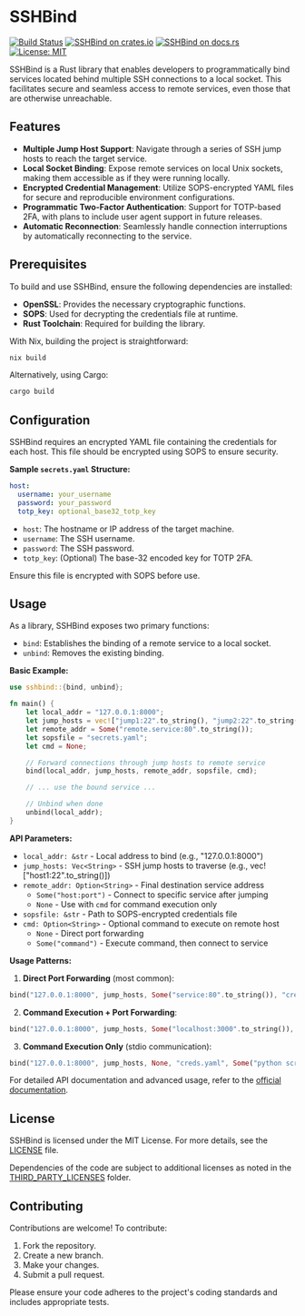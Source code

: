 # SSHBind

[![Build Status](https://github.com/Xyhlon/SSHBind/actions/workflows/ci.yml/badge.svg)](https://github.com/Xyhlon/SSHBind/actions/workflows/ci.yml)
[![SSHBind on crates.io](https://img.shields.io/crates/v/sshbind.svg)](https://crates.io/crates/sshbind)
[![SSHBind on docs.rs](https://docs.rs/sshbind/badge.svg)](https://docs.rs/sshbind/)
[![License: MIT](https://img.shields.io/badge/license-MIT-blue.svg)](https://www.tldrlegal.com/license/mit-license)

SSHBind is a Rust library that enables developers to programmatically bind services
located behind multiple SSH connections to a local socket. This facilitates secure and
seamless access to remote services, even those that are otherwise unreachable.

## Features

- **Multiple Jump Host Support**: Navigate through a series of SSH jump hosts to reach
  the target service.
- **Local Socket Binding**: Expose remote services on local Unix sockets, making them
  accessible as if they were running locally.
- **Encrypted Credential Management**: Utilize SOPS-encrypted YAML files for secure and
  reproducible environment configurations.
- **Programmatic Two-Factor Authentication**: Support for TOTP-based 2FA, with plans to
  include user agent support in future releases.
- **Automatic Reconnection**: Seamlessly handle connection interruptions by
  automatically reconnecting to the service.

## Prerequisites

To build and use SSHBind, ensure the following dependencies are installed:

- **OpenSSL**: Provides the necessary cryptographic functions.
- **SOPS**: Used for decrypting the credentials file at runtime.
- **Rust Toolchain**: Required for building the library.

With Nix, building the project is straightforward:

```sh
nix build
```

Alternatively, using Cargo:

```sh
cargo build
```

## Configuration

SSHBind requires an encrypted YAML file containing the credentials for each host. This
file should be encrypted using SOPS to ensure security.

**Sample `secrets.yaml` Structure:**

```yaml
host:
  username: your_username
  password: your_password
  totp_key: optional_base32_totp_key
```

- `host`: The hostname or IP address of the target machine.
- `username`: The SSH username.
- `password`: The SSH password.
- `totp_key`: (Optional) The base-32 encoded key for TOTP 2FA.

Ensure this file is encrypted with SOPS before use.

## Usage

As a library, SSHBind exposes two primary functions:

- `bind`: Establishes the binding of a remote service to a local socket.
- `unbind`: Removes the existing binding.

**Basic Example:**

```rust
use sshbind::{bind, unbind};

fn main() {
    let local_addr = "127.0.0.1:8000";
    let jump_hosts = vec!["jump1:22".to_string(), "jump2:22".to_string()];
    let remote_addr = Some("remote.service:80".to_string());
    let sopsfile = "secrets.yaml";
    let cmd = None;

    // Forward connections through jump hosts to remote service
    bind(local_addr, jump_hosts, remote_addr, sopsfile, cmd);

    // ... use the bound service ...

    // Unbind when done
    unbind(local_addr);
}
```

**API Parameters:**

- `local_addr: &str` - Local address to bind (e.g., "127.0.0.1:8000")
- `jump_hosts: Vec<String>` - SSH jump hosts to traverse (e.g., vec!["host1:22".to_string()])
- `remote_addr: Option<String>` - Final destination service address
  - `Some("host:port")` - Connect to specific service after jumping
  - `None` - Use with `cmd` for command execution only
- `sopsfile: &str` - Path to SOPS-encrypted credentials file
- `cmd: Option<String>` - Optional command to execute on remote host
  - `None` - Direct port forwarding
  - `Some("command")` - Execute command, then connect to service

**Usage Patterns:**

1. **Direct Port Forwarding** (most common):
```rust
bind("127.0.0.1:8000", jump_hosts, Some("service:80".to_string()), "creds.yaml", None);
```

2. **Command Execution + Port Forwarding**:
```rust
bind("127.0.0.1:8000", jump_hosts, Some("localhost:3000".to_string()), "creds.yaml", Some("docker run -p 3000:3000 myapp".to_string()));
```

3. **Command Execution Only** (stdio communication):
```rust
bind("127.0.0.1:8000", jump_hosts, None, "creds.yaml", Some("python script.py".to_string()));
```

For detailed API documentation and advanced usage, refer to the
[official documentation](https://docs.rs/sshbind).

## License

SSHBind is licensed under the MIT License. For more details, see the
[LICENSE](./LICENSE) file.

Dependencies of the code are subject to additional licenses as noted in the
[THIRD_PARTY_LICENSES](./THIRD_PARTY_LICENSES) folder.

## Contributing

Contributions are welcome! To contribute:

1. Fork the repository.
1. Create a new branch.
1. Make your changes.
1. Submit a pull request.

Please ensure your code adheres to the project's coding standards and includes
appropriate tests.
